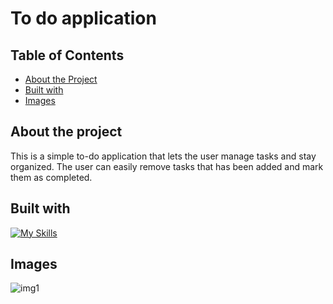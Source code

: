 # To do application

## Table of Contents
- [About the Project](#about-the-project)
- [Built with](#built-with)
- [Images](#images)

## About the project
This is a simple to-do application that lets the user manage tasks and stay organized. The user can easily remove tasks that has been added and mark them as completed. 

## Built with
[![My Skills](https://skillicons.dev/icons?i=html,css,javascript)](https://skillicons.dev)

## Images
![img1](https://github.com/leilaabdulahad/todo-final-project/assets/127239955/026748ac-5865-415b-86fe-845c9c4bc950)


